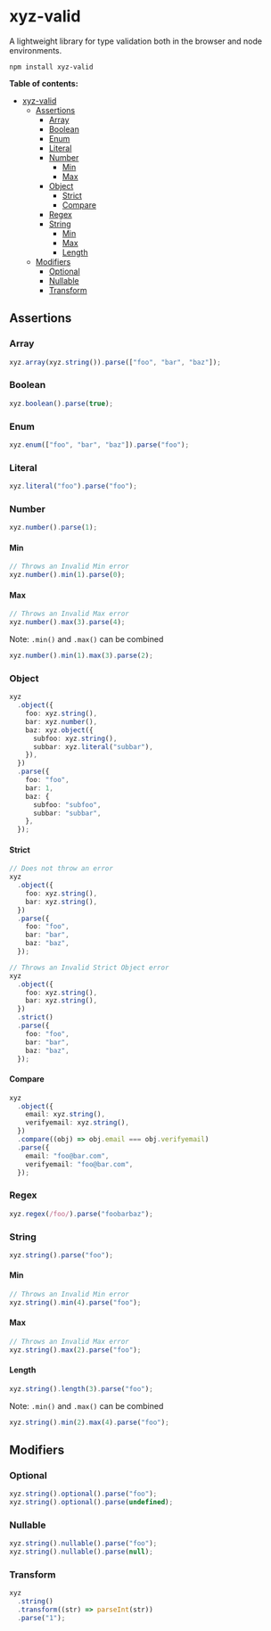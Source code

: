 # xyz-valid

A lightweight library for type validation both in the browser and node environments.

`npm install xyz-valid`

**Table of contents:**

- [xyz-valid](#xyz-valid)
  - [Assertions](#assertions)
    - [Array](#array)
    - [Boolean](#boolean)
    - [Enum](#enum)
    - [Literal](#literal)
    - [Number](#number)
      - [Min](#min)
      - [Max](#max)
    - [Object](#object)
      - [Strict](#strict)
      - [Compare](#compare)
    - [Regex](#regex)
    - [String](#string)
      - [Min](#min-1)
      - [Max](#max-1)
      - [Length](#length)
  - [Modifiers](#modifiers)
    - [Optional](#optional)
    - [Nullable](#nullable)
    - [Transform](#transform)

## Assertions

### Array

```typescript
xyz.array(xyz.string()).parse(["foo", "bar", "baz"]);
```

### Boolean

```typescript
xyz.boolean().parse(true);
```

### Enum

```typescript
xyz.enum(["foo", "bar", "baz"]).parse("foo");
```

### Literal

```typescript
xyz.literal("foo").parse("foo");
```

### Number

```typescript
xyz.number().parse(1);
```

#### Min

```typescript
// Throws an Invalid Min error
xyz.number().min(1).parse(0);
```

#### Max

```typescript
// Throws an Invalid Max error
xyz.number().max(3).parse(4);
```

Note: `.min()` and `.max()` can be combined

```typescript
xyz.number().min(1).max(3).parse(2);
```

### Object

```typescript
xyz
  .object({
    foo: xyz.string(),
    bar: xyz.number(),
    baz: xyz.object({
      subfoo: xyz.string(),
      subbar: xyz.literal("subbar"),
    }),
  })
  .parse({
    foo: "foo",
    bar: 1,
    baz: {
      subfoo: "subfoo",
      subbar: "subbar",
    },
  });
```

#### Strict

```typescript
// Does not throw an error
xyz
  .object({
    foo: xyz.string(),
    bar: xyz.string(),
  })
  .parse({
    foo: "foo",
    bar: "bar",
    baz: "baz",
  });

// Throws an Invalid Strict Object error
xyz
  .object({
    foo: xyz.string(),
    bar: xyz.string(),
  })
  .strict()
  .parse({
    foo: "foo",
    bar: "bar",
    baz: "baz",
  });
```

#### Compare

```typescript
xyz
  .object({
    email: xyz.string(),
    verifyemail: xyz.string(),
  })
  .compare((obj) => obj.email === obj.verifyemail)
  .parse({
    email: "foo@bar.com",
    verifyemail: "foo@bar.com",
  });
```

### Regex

```typescript
xyz.regex(/foo/).parse("foobarbaz");
```

### String

```typescript
xyz.string().parse("foo");
```

#### Min

```typescript
// Throws an Invalid Min error
xyz.string().min(4).parse("foo");
```

#### Max

```typescript
// Throws an Invalid Max error
xyz.string().max(2).parse("foo");
```

#### Length

```typescript
xyz.string().length(3).parse("foo");
```

Note: `.min()` and `.max()` can be combined

```typescript
xyz.string().min(2).max(4).parse("foo");
```

## Modifiers

### Optional

```typescript
xyz.string().optional().parse("foo");
xyz.string().optional().parse(undefined);
```

### Nullable

```typescript
xyz.string().nullable().parse("foo");
xyz.string().nullable().parse(null);
```

### Transform

```typescript
xyz
  .string()
  .transform((str) => parseInt(str))
  .parse("1");
```
